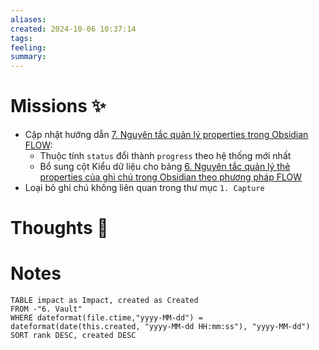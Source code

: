 ```yaml
---
aliases: 
created: 2024-10-06 10:37:14
tags: 
feeling: 
summary:
---
```

# Missions ✨
- Cập nhật hướng dẫn [7. Nguyên tắc quản lý properties trong Obsidian FLOW](../3.%20Forge/FLOW%20system/7.%20Nguyên%20tắc%20quản%20lý%20properties%20trong%20Obsidian%20FLOW.md): 
	- Thuộc tính `status` đổi thành `progress` theo hệ thống mới nhất
	- Bổ sung cột Kiểu dữ liệu cho bảng [6. Nguyên tắc quản lý thẻ properties của ghi chú trong Obsidian theo phương pháp FLOW](../3.%20Forge/FLOW%20system/7.%20Nguyên%20tắc%20quản%20lý%20properties%20trong%20Obsidian%20FLOW.md#^05cefd)
- Loại bỏ ghi chú không liên quan trong thư mục `1. Capture`

# Thoughts 💬


# Notes

```dataview
TABLE impact as Impact, created as Created
FROM -"6. Vault"
WHERE dateformat(file.ctime,"yyyy-MM-dd") = dateformat(date(this.created, "yyyy-MM-dd HH:mm:ss"), "yyyy-MM-dd")
SORT rank DESC, created DESC
```